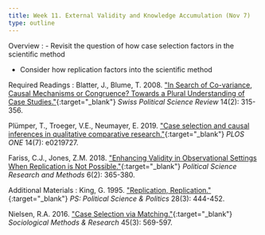 ```yaml
---
title: Week 11. External Validity and Knowledge Accumulation (Nov 7)
type: outline
---
```


Overview
: - Revisit the question of how case selection factors in the scientific method
  - Consider how replication factors into the scientific method

Required Readings
: Blatter, J., Blume, T. 2008. ["In Search of Co-variance, Causal Mechanisms or Congruence? Towards a Plural Understanding of Case Studies."](https://doi.org/10.1002/j.1662-6370.2008.tb00105.x){:target="_blank"} _Swiss Political Science Review_ 14(2): 315-356.
  
  Plümper, T., Troeger, V.E., Neumayer, E. 2019. ["Case selection and causal inferences in qualitative comparative research."](https://doi.org/10.1371/journal.pone.0219727){:target="_blank"} _PLOS ONE_ 14(7): e0219727.

  Fariss, C.J., Jones, Z.M. 2018. ["Enhancing Validity in Observational Settings When Replication is Not Possible."](https://doi.org/10.1017/psrm.2017.5){:target="_blank"} _Political Science Research and Methods_ 6(2): 365-380.

Additional Materials
: King, G. 1995. ["Replication, Replication."](https://doi.org/10.2307/420301){:target="_blank"} _PS: Political Science & Politics_ 28(3): 444-452.

  Nielsen, R.A. 2016. ["Case Selection via Matching."](https://doi.org/10.1177/0049124114547054){:target="_blank"} _Sociological Methods & Research_ 45(3): 569-597.
